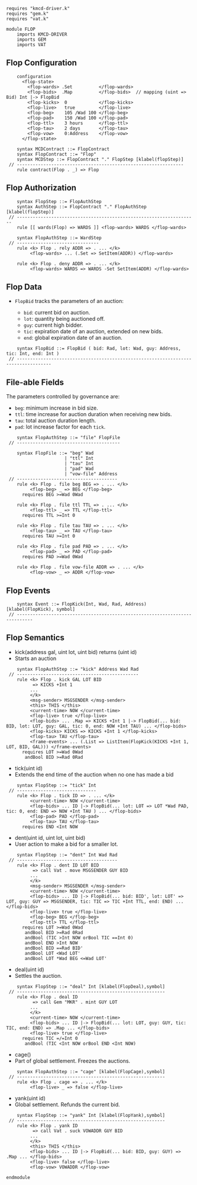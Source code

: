 ```k
requires "kmcd-driver.k"
requires "gem.k"
requires "vat.k"

module FLOP
    imports KMCD-DRIVER
    imports GEM
    imports VAT
```

Flop Configuration
------------------

```k
    configuration
      <flop-state>
        <flop-wards> .Set          </flop-wards>
        <flop-bids>  .Map          </flop-bids>  // mapping (uint => Bid) Int |-> FlopBid
        <flop-kicks>  0            </flop-kicks>
        <flop-live>   true         </flop-live>
        <flop-beg>    105 /Wad 100 </flop-beg>
        <flop-pad>    150 /Wad 100 </flop-pad>
        <flop-ttl>    3 hours      </flop-ttl>
        <flop-tau>    2 days       </flop-tau>
        <flop-vow>    0:Address    </flop-vow>
      </flop-state>
```

```k
    syntax MCDContract ::= FlopContract
    syntax FlopContract ::= "Flop"
    syntax MCDStep ::= FlopContract "." FlopStep [klabel(flopStep)]
 // ---------------------------------------------------------------
    rule contract(Flop . _) => Flop
```

Flop Authorization
------------------

```k
    syntax FlopStep ::= FlopAuthStep
    syntax AuthStep ::= FlopContract "." FlopAuthStep [klabel(flopStep)]
 // --------------------------------------------------------------------
    rule [[ wards(Flop) => WARDS ]] <flop-wards> WARDS </flop-wards>

    syntax FlopAuthStep ::= WardStep
 // -------------------------------
    rule <k> Flop . rely ADDR => . ... </k>
         <flop-wards> ... (.Set => SetItem(ADDR)) </flop-wards>

    rule <k> Flop . deny ADDR => . ... </k>
         <flop-wards> WARDS => WARDS -Set SetItem(ADDR) </flop-wards>
```

Flop Data
---------

-   `FlopBid` tracks the parameters of an auction:

    -   `bid`: current bid on auction.
    -   `lot`: quantity being auctioned off.
    -   `guy`: current high bidder.
    -   `tic`: expiration date of an auction, extended on new bids.
    -   `end`: global expiration date of an auction.

```k
    syntax FlopBid ::= FlopBid ( bid: Rad, lot: Wad, guy: Address, tic: Int, end: Int )
 // -----------------------------------------------------------------------------------
```

File-able Fields
----------------

The parameters controlled by governance are:

-   `beg`: minimum increase in bid size.
-   `ttl`: time increase for auction duration when receiving new bids.
-   `tau`: total auction duration length.
-   `pad`: lot increase factor for each `tick`.

```k
    syntax FlopAuthStep ::= "file" FlopFile
 // ---------------------------------------

    syntax FlopFile ::= "beg" Wad
                      | "ttl" Int
                      | "tau" Int
                      | "pad" Wad
                      | "vow-file" Address
 // --------------------------------------
    rule <k> Flop . file beg BEG => . ... </k>
         <flop-beg> _ => BEG </flop-beg>
      requires BEG >=Wad 0Wad

    rule <k> Flop . file ttl TTL => . ... </k>
         <flop-ttl> _ => TTL </flop-ttl>
      requires TTL >=Int 0

    rule <k> Flop . file tau TAU => . ... </k>
         <flop-tau> _ => TAU </flop-tau>
      requires TAU >=Int 0

    rule <k> Flop . file pad PAD => . ... </k>
         <flop-pad> _ => PAD </flop-pad>
      requires PAD >=Wad 0Wad

    rule <k> Flop . file vow-file ADDR => . ... </k>
         <flop-vow> _ => ADDR </flop-vow>
```

Flop Events
-----------

```k
    syntax Event ::= FlopKick(Int, Wad, Rad, Address) [klabel(FlopKick), symbol]
 // ----------------------------------------------------------------------------
```

Flop Semantics
--------------

- kick(address gal, uint lot, uint bid) returns (uint id)
- Starts an auction

```k
    syntax FlopAuthStep ::= "kick" Address Wad Rad
 // ----------------------------------------------
    rule <k> Flop . kick GAL LOT BID
          => KICKS +Int 1
         ...
         </k>
         <msg-sender> MSGSENDER </msg-sender>
         <this> THIS </this>
         <current-time> NOW </current-time>
         <flop-live> true </flop-live>
         <flop-bids> ... .Map => KICKS +Int 1 |-> FlopBid(... bid: BID, lot: LOT, guy: GAL, tic: 0, end: NOW +Int TAU) ... </flop-bids>
         <flop-kicks> KICKS => KICKS +Int 1 </flop-kicks>
         <flop-tau> TAU </flop-tau>
         <frame-events> ... (.List => ListItem(FlopKick(KICKS +Int 1, LOT, BID, GAL))) </frame-events>
      requires LOT >=Wad 0Wad
       andBool BID >=Rad 0Rad
```

- tick(uint id)
- Extends the end time of the auction when no one has made a bid

```k
    syntax FlopStep ::= "tick" Int
 // ------------------------------
    rule <k> Flop . tick ID => . ... </k>
         <current-time> NOW </current-time>
         <flop-bids> ... ID |-> FlopBid(... lot: LOT => LOT *Wad PAD, tic: 0, end: END => NOW +Int TAU ) ... </flop-bids>
         <flop-pad> PAD </flop-pad>
         <flop-tau> TAU </flop-tau>
      requires END <Int NOW
```

- dent(uint id, uint lot, uint bid)
- User action to make a bid for a smaller lot.

```k
    syntax FlopStep ::= "dent" Int Wad Rad
 // --------------------------------------
    rule <k> Flop . dent ID LOT BID
          => call Vat . move MSGSENDER GUY BID
         ...
         </k>
         <msg-sender> MSGSENDER </msg-sender>
         <current-time> NOW </current-time>
         <flop-bids> ... ID |-> FlopBid(... bid: BID', lot: LOT' => LOT, guy: GUY => MSGSENDER, tic: TIC => TIC +Int TTL, end: END) ... </flop-bids>
         <flop-live> true </flop-live>
         <flop-beg> BEG </flop-beg>
         <flop-ttl> TTL </flop-ttl>
      requires LOT >=Wad 0Wad
       andBool BID >=Rad 0Rad
       andBool (TIC >Int NOW orBool TIC ==Int 0)
       andBool END >Int NOW
       andBool BID ==Rad BID'
       andBool LOT <Wad LOT'
       andBool LOT *Wad BEG <=Wad LOT'
```

- deal(uint id)
- Settles the auction.

```k
    syntax FlopStep ::= "deal" Int [klabel(FlopDeal),symbol]
 // --------------------------------------------------------
    rule <k> Flop . deal ID
          => call Gem "MKR" . mint GUY LOT
         ...
         </k>
         <current-time> NOW </current-time>
         <flop-bids> ... ID |-> FlopBid(... lot: LOT, guy: GUY, tic: TIC, end: END) => .Map ... </flop-bids>
         <flop-live> true </flop-live>
      requires TIC =/=Int 0
       andBool (TIC <Int NOW orBool END <Int NOW)
```

- cage()
- Part of global settlement. Freezes the auctions.

```k
    syntax FlopAuthStep ::= "cage" [klabel(FlopCage),symbol]
 // --------------------------------------------------------
    rule <k> Flop . cage => . ... </k>
         <flop-live> _ => false </flop-live>
```

- yank(uint id)
- Global settlement. Refunds the current bid.

```k
    syntax FlopStep ::= "yank" Int [klabel(FlopYank),symbol]
 // --------------------------------------------------------
    rule <k> Flop . yank ID
          => call Vat . suck VOWADDR GUY BID
         ...
         </k>
         <this> THIS </this>
         <flop-bids> ... ID |-> FlopBid(... bid: BID, guy: GUY) => .Map ... </flop-bids>
         <flop-live> false </flop-live>
         <flop-vow> VOWADDR </flop-vow>
```

```k
endmodule
```
